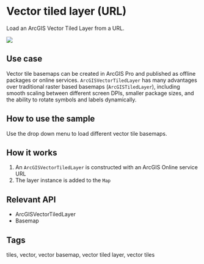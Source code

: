 # Vector tiled layer (URL)

Load an ArcGIS Vector Tiled Layer from a URL.

![](screenshot.png)

## Use case

Vector tile basemaps can be created in ArcGIS Pro and published as offline packages or online services. `ArcGISVectorTiledLayer` has many advantages over traditional raster based basemaps (`ArcGISTiledLayer`), including smooth scaling between different screen DPIs, smaller package sizes, and the ability to rotate symbols and labels dynamically.

## How to use the sample

Use the drop down menu to load different vector tile basemaps.

## How it works

1. An `ArcGISVectorTiledLayer` is constructed with an ArcGIS Online service URL 
2. The layer instance is added to the `Map`

## Relevant API

* ArcGISVectorTiledLayer
* Basemap

## Tags

tiles, vector, vector basemap, vector tiled layer, vector tiles

